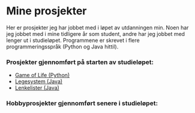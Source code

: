 # Mine prosjekter

Her er prosjekter jeg har jobbet med i løpet av utdanningen min. Noen har jeg jobbet med i mine tidligere år som student,
andre har jeg jobbet med lenger ut i studieløpet. Programmene er skrevet i flere programmeringsspråk (Python og Java hittil).

### Prosjekter gjennomført på starten av studieløpet:
- [Game of Life (Python)](https://github.com/mmhakim/Mine-prosjekter/tree/master/Game-of-Life)
- [Legesystem (Java)](https://github.com/mmhakim/Mine-prosjekter/tree/master/Legesystem)
- [Lenkelister (Java)](https://github.com/mmhakim/Mine-prosjekter/tree/master/Legesystem)

### Hobbyprosjekter gjennomført senere i studieløpet:
